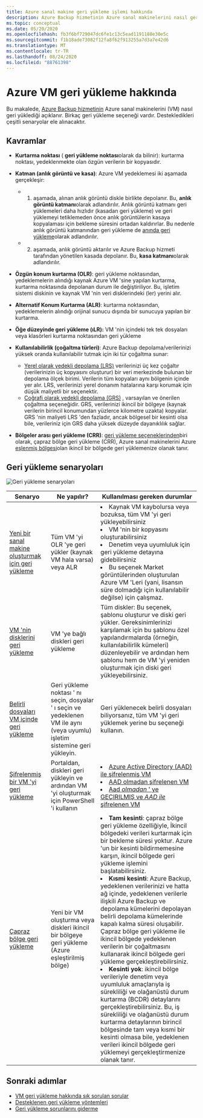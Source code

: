 ```yaml
---
title: Azure sanal makine geri yükleme işlemi hakkında
description: Azure Backup hizmetinin Azure sanal makinelerini nasıl geri yüklediği hakkında bilgi edinin
ms.topic: conceptual
ms.date: 05/20/2020
ms.openlocfilehash: fb3f6bf729047dc6fe1c13c5ead1191188e30e5c
ms.sourcegitcommit: f1b18ade73082f12fa8f62f913255a7d3a7e42d6
ms.translationtype: MT
ms.contentlocale: tr-TR
ms.lasthandoff: 08/24/2020
ms.locfileid: "88761398"
---
```

# <a name="about-azure-vm-restore"></a>Azure VM geri yükleme hakkında

Bu makalede, [Azure Backup hizmetinin](./backup-overview.md) Azure sanal makinelerini (VM) nasıl geri yüklediği açıklanır. Birkaç geri yükleme seçeneği vardır. Destekledikleri çeşitli senaryolar ele alınacaktır.

## <a name="concepts"></a>Kavramlar

- **Kurtarma noktası** ( **geri yükleme noktası**olarak da bilinir): kurtarma noktası, yedeklenmekte olan özgün verilerin bir kopyasıdır.

- **Katman (anlık görüntü ve kasa)**: Azure VM yedeklemesi iki aşamada gerçekleşir:

  - 1. aşamada, alınan anlık görüntü diskle birlikte depolanır. Bu, **anlık görüntü katmanı**olarak adlandırılır. Anlık görüntü katmanı geri yüklemeleri daha hızlıdır (kasadan geri yükleme) ve geri yüklemeyi tetiklemeden önce anlık görüntülerin kasaya kopyalaması için bekleme süresini ortadan kaldırırlar. Bu nedenle anlık görüntü katmanından geri yükleme de [anında geri yükleme](./backup-instant-restore-capability.md)olarak adlandırılır.
  - 2. aşamada, anlık görüntü aktarılır ve Azure Backup hizmeti tarafından yönetilen kasada depolanır. Bu, **kasa katmanı**olarak adlandırılır.

- **Özgün konum kurtarma (OLR)**: geri yükleme noktasından, yedeklemelerin alındığı kaynak Azure VM 'sine yapılan kurtarma, kurtarma noktasında depolanan durum ile değiştiriliyor. Bu, işletim sistemi diskinin ve kaynak VM 'nin veri disklerindeki (ler) yerini alır.

- **Alternatif Konum Kurtarma (ALR)**: kurtarma noktasından, yedeklemelerin alındığı orijinal sunucu dışında bir sunucuya yapılan bir kurtarma.

- **Öğe düzeyinde geri yükleme (ıLR):** VM 'nin içindeki tek tek dosyaları veya klasörleri kurtarma noktasından geri yükleme

- **Kullanılabilirlik (çoğaltma türleri)**: Azure Backup depolama/verilerinizi yüksek oranda kullanılabilir tutmak için iki tür çoğaltma sunar:
  - [Yerel olarak yedekli depolama (LRS)](../storage/common/storage-redundancy.md) verilerinizi üç kez çoğaltır (verilerinizin üç kopyasını oluşturur) bir veri merkezinde bulunan bir depolama ölçek birimi. Verilerin tüm kopyaları aynı bölgenin içinde yer alır. LRS, verilerinizi yerel donanım hatalarına karşı korumak için düşük maliyetli bir seçenektir.
  - [Coğrafi olarak yedekli depolama (GRS)](../storage/common/storage-redundancy.md) , varsayılan ve önerilen çoğaltma seçeneğidir. GRS, verilerinizi ikincil bir bölgeye (kaynak verilerin birincil konumundan yüzlerce kilometre uzakta) kopyalar. GRS 'nin maliyeti LRS 'den fazladır, ancak bölgesel bir kesinti olsa bile, verileriniz için GRS daha yüksek düzeyde dayanıklılık sağlar.

- **Bölgeler arası geri yükleme (CRR)**: [geri yükleme seçeneklerinden](./backup-azure-arm-restore-vms.md#restore-options)biri olarak, çapraz bölge geri yükleme (CRR), Azure sanal makinelerini Azure [eşlenmiş bölgesi](../best-practices-availability-paired-regions.md#what-are-paired-regions)olan ikincil bir bölgede geri yüklemenize olanak tanır.

## <a name="restore-scenarios"></a>Geri yükleme senaryoları

![Geri yükleme senaryoları ](./media/about-azure-vm-restore/recovery-scenarios.png)

| **Senaryo**                                                 | **Ne yapılır?**                                             | **Kullanılması gereken durumlar**                                              |
| ------------------------------------------------------------ | ------------------------------------------------------------ | ------------------------------------------------------------ |
| [Yeni bir sanal makine oluşturmak için geri yükleme](./backup-azure-arm-restore-vms.md) | Tüm VM 'yi OLR 'ye geri yükler (kaynak VM hala varsa) veya ALR | <li> Kaynak VM kaybolursa veya bozuksa, tüm VM 'yi geri yükleyebilirsiniz  <li> VM 'nin bir kopyasını oluşturabilirsiniz  <li> Denetim veya uyumluluk için geri yükleme detayına gidebilirsiniz  <li> Bu seçenek Market görüntülerinden oluşturulan Azure VM 'Leri (yani, lisansın süre dolmadığı için kullanılabilir değilse) için çalışmaz. |
| [VM 'nin disklerini geri yükleme](./backup-azure-arm-restore-vms.md#restore-disks) | VM 'ye bağlı diskleri geri yükleme                             |  Tüm diskler: Bu seçenek, şablonu oluşturur ve diski geri yükler. Gereksinimlerinizi karşılamak için bu şablonu özel yapılandırmalarda (örneğin, kullanılabilirlik kümeleri) düzenleyebilir ve ardından hem şablonu hem de VM 'yi yeniden oluşturmak için diski geri yükleyebilirsiniz. |
| [Belirli dosyaları VM içinde geri yükleme](./backup-azure-restore-files-from-vm.md) | Geri yükleme noktası ' nı seçin, dosyalar ' ı seçin ve yedeklenen VM ile aynı (veya uyumlu) işletim sistemine geri yükleyin. |  Geri yüklenecek belirli dosyaları biliyorsanız, tüm VM 'yi geri yüklemek yerine bu seçeneği kullanın. |
| [Şifrelenmiş bir VM 'yi geri yükleme](./backup-azure-vms-encryption.md) | Portaldan, diskleri geri yükleyin ve ardından VM 'yi oluşturmak için PowerShell 'i kullanın | <li> [Azure Active Directory (AAD) ile şifrelenmiş VM](../virtual-machines/windows/disk-encryption-windows-aad.md)  <li> [AAD olmadan şifrelenen VM](../virtual-machines/windows/disk-encryption-windows.md) <li> [Aad *olmadan* ' ye GEÇIRILMIŞ ve *AAD ile* şifrelenen VM](../virtual-machines/windows/disk-encryption-faq.md#can-i-migrate-vms-that-were-encrypted-with-an-azure-ad-app-to-encryption-without-an-azure-ad-app) |
| [Çapraz bölge geri yükleme](./backup-azure-arm-restore-vms.md#cross-region-restore) | Yeni bir VM oluşturma veya diskleri ikincil bir bölgeye geri yükleme (Azure eşleştirilmiş bölge) | <li> **Tam kesinti**: çapraz bölge geri yükleme özelliğiyle, İkincil bölgedeki verileri kurtarmak için bir bekleme süresi yoktur. Azure 'un bir kesinti bildirmemesine karşın, ikincil bölgede geri yükleme işlemini başlatabilirsiniz. <li> **Kısmi kesinti**: Azure Backup, yedeklenen verilerinizi ve hatta ağ içinde, yedeklenen verilerle ilişkili Azure Backup ve depolama kümelerini depolayan belirli depolama kümelerinde kapalı kalma süresi oluşabilir. Çapraz bölge geri yükleme ile ikincil bölgede yedeklenen verilerin bir çoğaltmasını kullanarak ikincil bölgede geri yükleme gerçekleştirebilirsiniz. <li> **Kesinti yok**: ikincil bölge verileriyle denetim veya uyumluluk amaçlarıyla iş sürekliliği ve olağanüstü durum kurtarma (BCDR) detaylarını gerçekleştirebilirsiniz. Bu, iş sürekliliği ve olağanüstü durum kurtarma detaylarının birincil bölgesinde tam veya kısmi bir kesinti olmasa bile, yedeklenen verileri ikincil bölgede geri yüklemeyi gerçekleştirmenize olanak tanır.  |

## <a name="next-steps"></a>Sonraki adımlar

- [VM geri yükleme hakkında sık sorulan sorular](./backup-azure-vm-backup-faq.md#restore)
- [Desteklenen geri yükleme yöntemleri](./backup-support-matrix-iaas.md#supported-restore-methods)
- [Geri yükleme sorunlarını giderme](./backup-azure-vms-troubleshoot.md#restore)
